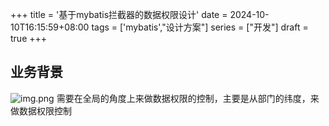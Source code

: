 +++
title = '基于mybatis拦截器的数据权限设计'
date = 2024-10-10T16:15:59+08:00
tags = ['mybatis',"设计方案"]
series = ["开发"]
draft = true
+++
## 业务背景
![img.png](design/dataScopeConf.png)
需要在全局的角度上来做数据权限的控制，主要是从部门的纬度，来做数据权限控制